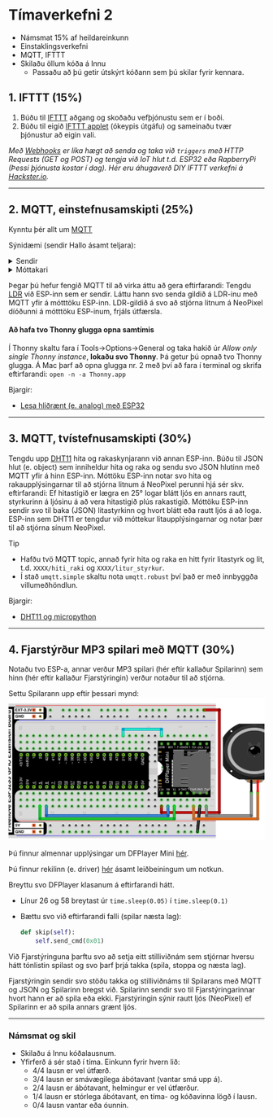 # Tímaverkefni 2

- Námsmat 15% af heildareinkunn
- Einstaklingsverkefni
- MQTT, IFTTT
- Skilaðu öllum kóða á Innu
  - Passaðu að þú getir útskýrt kóðann sem þú skilar fyrir kennara.

## 1. IFTTT (15%)

1. Búðu til [IFTTT](https://ifttt.com/explore/applets) aðgang og skoðaðu vefþjónustu sem er í boði. 
1. Búðu til eigið [IFTTT applet](https://help.ifttt.com/hc/en-us/articles/360021401373-Creating-your-own-Applet) (ókeypis útgáfu) og sameinaðu tvær þjónustur að eigin vali.

_Með [Webhooks](https://ifttt.com/maker_webhooks/details) er líka hægt að senda og taka við `triggers` með HTTP Requests (GET og POST) og tengja við IoT hlut t.d. ESP32 eða RapberryPi (Þessi þjónusta kostar í dag). Hér eru áhugaverð DIY IFTTT verkefni á [Hackster.io](https://www.hackster.io/ifttt)._

---
 
## 2. MQTT, einstefnusamskipti (25%)

Kynntu þér allt um [MQTT](https://mqtt.org)

Sýnidæmi (sendir Hallo ásamt teljara):

<details>
<summary>Sendir</summary>

```python
from machine import Pin
from time import sleep_ms
from umqtt.simple import MQTTClient

# ------------ Tengjast WIFI -------------
WIFI_SSID = BREYTTU_MÉR
WIFI_LYKILORD = BREYTTU_MÉR

def do_connect():
    import network
    wlan = network.WLAN(network.STA_IF)
    wlan.active(True)
    if not wlan.isconnected():
        print('connecting to network...')
        wlan.connect(WIFI_SSID, WIFI_LYKILORD)
        while not wlan.isconnected():
            pass
    print('network config:', wlan.ifconfig())
    
do_connect()

# ---------------- MQTT ------------------

MQTT_BROKER = "test.mosquitto.org" # eða broker.emqx.io (þarf að vera það sama á sendir og móttakara)
CLIENT_ID = "Sendir"
TOPIC = b"XXXXkynning" # Settu fyrstu fjóra stafinu úr kennitölunni þinni stað í X-anna

mqtt_client = MQTTClient(CLIENT_ID, MQTT_BROKER, keepalive=60)
mqtt_client.connect()

teljari = 0

while True:
    skilabod = f"Hallo {teljari}"
    mqtt_client.publish(TOPIC, skilabod)

    teljari += 1
    sleep_ms(1000)
```
</details>

<details>
<summary>Móttakari</summary>

```python
from machine import Pin
from time import sleep_ms
from umqtt.simple import MQTTClient

# ------------ Tengjast WIFI -------------
WIFI_SSID = BREYTTU_MÉR
WIFI_LYKILORD = BREYTTU_MÉR

def do_connect():
    import network
    wlan = network.WLAN(network.STA_IF)
    wlan.active(True)
    if not wlan.isconnected():
        print('connecting to network...')
        wlan.connect(WIFI_SSID, WIFI_LYKILORD)
        while not wlan.isconnected():
            pass
    print('network config:', wlan.ifconfig())
    
do_connect()

# ---------------- MQTT ------------------

MQTT_BROKER = "test.mosquitto.org" # eða broker.emqx.io (þarf að vera það sama á sendir og móttakara)
CLIENT_ID = "Mottakari"
TOPIC = b"XXXXkynning" # Settu fyrstu fjóra stafinu úr kennitölunni þinni stað í X-anna

# Callback fall, keyrir þegar skilaboð berast með MQTT
def fekk_skilabod(topic, skilabod):
    print(f"TOPIC: {topic.decode()}, skilaboð: {skilabod}")
    # ATH. skilaboðin berast sem strengur

mqtt_client = MQTTClient(CLIENT_ID, MQTT_BROKER, keepalive=60)
mqtt_client.set_callback(fekk_skilabod) # callback fallið skilgreint
mqtt_client.connect()
mqtt_client.subscribe(TOPIC)

while True:
    mqtt_client.check_msg()
    sleep_ms(1000)
```
</details>

Þegar þú hefur fengið MQTT til að virka áttu að gera eftirfarandi:
Tengdu [LDR](https://components101.com/resistors/ldr-datasheet) við ESP-inn sem er sendir. Láttu hann svo senda gildið á LDR-inu með MQTT yfir á mótttöku ESP-inn. LDR-gildið á svo að stjórna litnum á NeoPixel díóðunni á mótttöku ESP-inum, frjáls útfærsla.

#### Að hafa tvo Thonny glugga opna samtímis
Í Thonny skaltu fara í Tools->Options->General og taka hakið úr *Allow only single Thonny instance*, **lokaðu svo Thonny**. Þá getur þú opnað tvo Thonny glugga. Á Mac þarf að opna glugga nr. 2 með því að fara í terminal og skrifa eftirfarandi: `open -n -a Thonny.app`


Bjargir: 
- [Lesa hliðrænt (e. analog) með ESP32](https://github.com/VESM1VS/AFANGI/blob/main/Kennsluefni/analog.md#lesi%C3%B0-fr%C3%A1-pinna)

---

## 3. MQTT, tvístefnusamskipti (30%)
 
Tengdu upp [DHT11](https://components101.com/sensors/dht11-temperature-sensor) hita og rakaskynjarann við annan ESP-inn. Búðu til JSON hlut (e. object) sem inniheldur hita og raka og sendu svo JSON hlutinn með MQTT yfir á hinn ESP-inn. Móttöku ESP-inn notar svo hita og rakaupplýsingarnar til að stjórna litnum á NeoPixel perunni hjá sér skv. eftirfarandi: Ef hitastigið er lægra en 25° logar blátt ljós en annars rautt, styrkurinn á ljósinu á að vera hitastigið plús rakastigið. Móttöku ESP-inn sendir svo til baka (JSON) litastyrkinn og hvort blátt eða rautt ljós á að loga. ESP-inn sem DHT11 er tengdur við móttekur litaupplýsingarnar og notar þær til að stjórna sínum NeoPixel.

> [!Tip]
>  - Hafðu tvö MQTT topic, annað fyrir hita og raka en hitt fyrir litastyrk og lit, t.d. `XXXX/hiti_raki` og `XXXX/litur_styrkur`.
>  - Í stað `umqtt.simple` skaltu nota `umqtt.robust` því það er með innbyggða villumeðhöndlun.



Bjargir:
- [DHT11 og micropython](https://docs.micropython.org/en/latest/esp32/quickref.html#dht-driver)

---

## 4. Fjarstýrður MP3 spilari með MQTT (30%)

Notaðu tvo ESP-a, annar verður MP3 spilari (hér eftir kallaður Spilarinn) sem hinn (hér eftir kallaður Fjarstýringin) verður notaður til að stjórna.

Settu Spilarann upp eftir þessari mynd:
![tengingar](https://raw.githubusercontent.com/VESM3/IOT/main/Myndir/dfminiplayer_tengingar.png)

Þú finnur almennar upplýsingar um DFPlayer Mini [hér](https://wiki.dfrobot.com/DFPlayer_Mini_SKU_DFR0299).

Þú finnur rekilinn (e. driver) [hér](https://github.com/redoxcode/micropython-dfplayer) ásamt leiðbeiningum um notkun.

Breyttu svo DFPlayer klasanum á eftirfarandi hátt.
- Línur 26 og 58 breytast úr `time.sleep(0.05)` í `time.sleep(0.1)`
- Bættu svo við eftirfarandi falli (spilar næsta lag):

    ```python
    def skip(self):
        self.send_cmd(0x01)
    ```

Við Fjarstýringuna þarftu svo að setja eitt stilliviðnám sem stjórnar hversu hátt tónlistin spilast og svo þarf þrjá takka (spila, stoppa og næsta lag). 

Fjarstýringin sendir svo stöðu takka og stilliviðnáms til Spilarans með MQTT og JSON og Spilarinn bregst við. Spilarinn sendir svo til Fjarstýringarinnar hvort hann er að spila eða ekki. Fjarstýringin sýnir rautt ljós (NeoPixel) ef Spilarinn er að spila annars grænt ljós.

---

### Námsmat og skil

- Skilaðu á Innu kóðalausnum.
- Yfirferð á sér stað í tíma. Einkunn fyrir hvern lið: 
    - 4/4 lausn er vel útfærð.
    - 3/4 lausn er smávægilega ábótavant (vantar smá upp á).
    - 2/4 lausn er ábótavant, helmingur er vel útfærður.
    - 1/4 lausn er stórlega ábótavant, en tíma- og kóðavinna lögð í lausn.
    - 0/4 lausn vantar eða óunnin.
